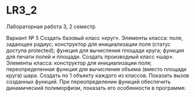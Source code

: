 # LR3_2
Лабораторная работа 3, 2 семестр

Вариант № 5
Создать базовый класс «круг». Элементы класса: поле, задающее радиус;
конструктор для инициализации поля (статус доступа protected); функция для вычисления
площади круга; функция для печати полей и площади. Создать
производный класс «шар». Элементы класса: конструктор для инициализации поля;
переопределенная функция для вычисления объема (вместо площади круга) шара. 
Создать по 1 объекту каждого из классов. Показать вызов
созданных функций. При переопределении функций обеспечить динамический
полиморфизм, показать его особенности в программе.
